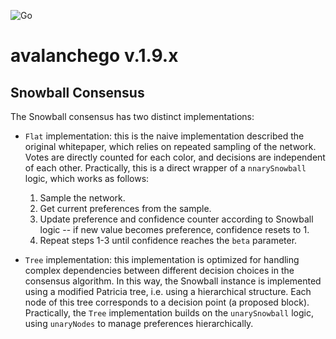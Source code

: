 ![Go](https://img.shields.io/badge/Golang-1.21.8-%2300ADD8.svg?style=flate&logo=go&logoColor=white)


# avalanchego v.1.9.x

## Snowball Consensus

The Snowball consensus has two distinct implementations:

* `Flat` implementation: this is the naive implementation described the original whitepaper, which relies on repeated sampling of the network.
Votes are directly counted for each color, and decisions are independent of each other.
Practically, this is a direct wrapper of a `nnarySnowball` logic, which works as follows:
	1. Sample the network.
	2. Get current preferences from the sample.
	3. Update preference and confidence counter according to Snowball logic -- if new value becomes preference, confidence resets to 1.
	4. Repeat steps 1-3 until confidence reaches the `beta` parameter.
 
* `Tree` implementation: this implementation is optimized for handling complex dependencies between different decision choices in the consensus algorithm.
In this way, the Snowball instance is implemented using a modified Patricia tree, i.e. using a hierarchical structure.
Each node of this tree corresponds to a decision point (a proposed block).
Practically, the `Tree` implementation builds on the `unarySnowball` logic, using `unaryNodes` to manage preferences hierarchically.



